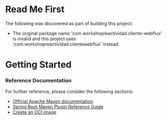 # Read Me First
The following was discovered as part of building this project:

* The original package name 'com.workshopreactividad.cliente-webflux' is invalid and this project uses 'com.workshopreactividad.clientewebflux' instead.

# Getting Started

### Reference Documentation
For further reference, please consider the following sections:

* [Official Apache Maven documentation](https://maven.apache.org/guides/index.html)
* [Spring Boot Maven Plugin Reference Guide](https://docs.spring.io/spring-boot/docs/2.6.4/maven-plugin/reference/html/)
* [Create an OCI image](https://docs.spring.io/spring-boot/docs/2.6.4/maven-plugin/reference/html/#build-image)

